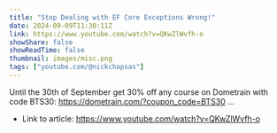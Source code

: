 ```yaml
---
title: "Stop Dealing with EF Core Exceptions Wrong!"
date: 2024-09-09T11:30:11Z
link: https://www.youtube.com/watch?v=QKwZlWvfh-o
showShare: false
showReadTime: false
thumbnail: images/misc.png
tags: ["youtube.com/@nickchapsas"]
---
```

Until the 30th of September get 30% off any course on Dometrain with code BTS30: https://dometrain.com/?coupon_code=BTS30 ...

- Link to article: https://www.youtube.com/watch?v=QKwZlWvfh-o